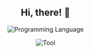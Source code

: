 <div align="center">

  ## Hi, there! 🫡

  ![Programming Language](https://skillicons.dev/icons?i=typescript,rust,python,go)

  ![Tool](https://skillicons.dev/icons?i=vscode,neovim)
 
</div>
